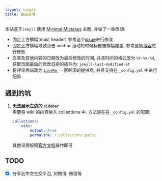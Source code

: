 ```yaml
---
layout: single
title: 建站说明
---
```


本站基于`Jekyll` 使用 [Minimal Mistakes](https://mmistakes.github.io/minimal-mistakes/docs/configuration/) 主题, 并做了一些改动:

- 固定上方横幅(mast header)  参考这个[issue](https://github.com/mmistakes/minimal-mistakes/issues/490)进行修改
- 固定上方横幅导致点击 anchor 滚动的时候标题被横幅覆盖, 参考这篇[博客](https://css-tricks.com/hash-tag-links-padding/)进行修改
- 文章及其他内容的日期改为最后修改的时间, 并且时间的格式改为 `%Y-%m-%d`, 获取页面最后的修改日期的插件为: `jekyll-last-modified-at`
- 将评论后端改为 [`LiveRe`][livere], 一家韩国的提供商, 并且支持在 `_config.yml` 中进行配置

## 遇到的坑

1. **无法展示左边的 `sidebar`**   
    需要将 wiki 的内容纳入 collections 中. 方法是在在 `_config.yml` 的配置:  
    ```yml
    collections:
        wiki:
            output: true
            permalink: /:collection/:path/
    ```  
    其他设置按照[官方文档](https://mmistakes.github.io/minimal-mistakes/docs/layouts/#sidebars)操作即可


## TODO

- [x] 分享到中文社交平台, 如微博, 微信等


[livere]: https://livere.com/